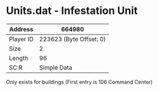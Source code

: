 
#  Units.dat - Infestation Unit
Address   | 664980
----------|-------------
Player ID | 223623 (Byte Offset: 0)
Size 	  | 2
Length 	  | 96
SC:R      | Simple Data

Only exists for buildings (First entry is 106 Command Center)

